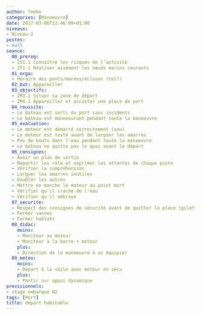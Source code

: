 ```yaml
---
author: Teebo
categories: [Manoeuvre]
date: 2017-03-06T12:46:09+01:00
niveaux:
- Niveau-2
postes:
- null
seance:
  00_prereq:
  - 2S1.1 Connaître les risques de l’activité
  - 2T1.1 Réaliser aisément les nœuds marins courants
  01_orga:
  - Horaire des ponts/marées/écluses (tel?)
  02_but: Appareiller
  03_objectifs:
  - 2M3.1 Situer sa zone de départ
  - 2M4.1 Appareiller et accoster une place de port
  04_reussite:
  - Le bateau est sorti du port sans incidents
  - Le bateau est manoeuvrant pendant toute la manoeuvre
  05_evaluation:
  - Le moteur est démarré correctement (eau)
  - Le moteur est testé avant de larguer les amarres
  - Pas de bouts dans l'eau pendant toute la manoeuvre
  - Le bateau ne quitte pas le quai avant le départ
  06_consignes:
  - Avoir un plan de sortie
  - Répartir les rôle et exprimer les attentes de chaque poste
  - Vérifier la compréhension
  - Larguer les amarres inutiles
  - Doubler les autres
  - Mettre en marche le moteur au point mort
  - Vérifier qu'il crache de l'eau
  - Vérifier qu'il embraye
  07_securite:
  - Respect des consignes de sécurité avant de quitter la place (gilet)
  - Fermer vannes
  - Fermer hublots
  08_didac:
    moins:
    - Moniteur au moteur
    - Moniteur à la barre + moteur
    plus:
    - Direction de la manoeuvre à un équipier
  09_meteo:
    moins:
    - Départ à la voile avec moteur en sécu
    plus:
    - Partir sur appui dynamique
previsionnels:
- stage embarqué N2
tags: [Port]
title: départ habitable
---
```

